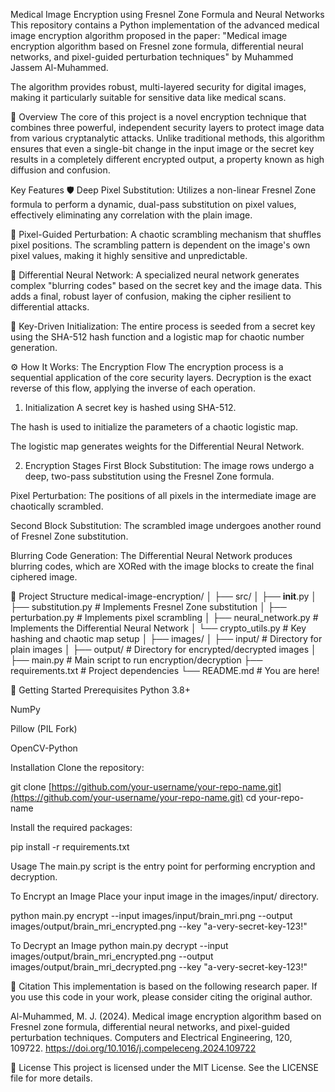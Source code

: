 Medical Image Encryption using Fresnel Zone Formula and Neural Networks
This repository contains a Python implementation of the advanced medical image encryption algorithm proposed in the paper: "Medical image encryption algorithm based on Fresnel zone formula, differential neural networks, and pixel-guided perturbation techniques" by Muhammed Jassem Al-Muhammed.

The algorithm provides robust, multi-layered security for digital images, making it particularly suitable for sensitive data like medical scans.

📜 Overview
The core of this project is a novel encryption technique that combines three powerful, independent security layers to protect image data from various cryptanalytic attacks. Unlike traditional methods, this algorithm ensures that even a single-bit change in the input image or the secret key results in a completely different encrypted output, a property known as high diffusion and confusion.

Key Features
🛡️ Deep Pixel Substitution: Utilizes a non-linear Fresnel Zone formula to perform a dynamic, dual-pass substitution on pixel values, effectively eliminating any correlation with the plain image.

🔀 Pixel-Guided Perturbation: A chaotic scrambling mechanism that shuffles pixel positions. The scrambling pattern is dependent on the image's own pixel values, making it highly sensitive and unpredictable.

🧠 Differential Neural Network: A specialized neural network generates complex "blurring codes" based on the secret key and the image data. This adds a final, robust layer of confusion, making the cipher resilient to differential attacks.

🔑 Key-Driven Initialization: The entire process is seeded from a secret key using the SHA-512 hash function and a logistic map for chaotic number generation.

⚙️ How It Works: The Encryption Flow
The encryption process is a sequential application of the core security layers. Decryption is the exact reverse of this flow, applying the inverse of each operation.

1. Initialization
A secret key is hashed using SHA-512.

The hash is used to initialize the parameters of a chaotic logistic map.

The logistic map generates weights for the Differential Neural Network.

2. Encryption Stages
First Block Substitution: The image rows undergo a deep, two-pass substitution using the Fresnel Zone formula.

Pixel Perturbation: The positions of all pixels in the intermediate image are chaotically scrambled.

Second Block Substitution: The scrambled image undergoes another round of Fresnel Zone substitution.

Blurring Code Generation: The Differential Neural Network produces blurring codes, which are XORed with the image blocks to create the final ciphered image.

📂 Project Structure
medical-image-encryption/
│
├── src/
│   ├── __init__.py
│   ├── substitution.py      # Implements Fresnel Zone substitution
│   ├── perturbation.py      # Implements pixel scrambling
│   ├── neural_network.py    # Implements the Differential Neural Network
│   └── crypto_utils.py      # Key hashing and chaotic map setup
│
├── images/
│   ├── input/               # Directory for plain images
│   ├── output/              # Directory for encrypted/decrypted images
│
├── main.py                  # Main script to run encryption/decryption
├── requirements.txt         # Project dependencies
└── README.md                # You are here!

🚀 Getting Started
Prerequisites
Python 3.8+

NumPy

Pillow (PIL Fork)

OpenCV-Python

Installation
Clone the repository:

git clone [https://github.com/your-username/your-repo-name.git](https://github.com/your-username/your-repo-name.git)
cd your-repo-name

Install the required packages:

pip install -r requirements.txt

Usage
The main.py script is the entry point for performing encryption and decryption.

To Encrypt an Image
Place your input image in the images/input/ directory.

python main.py encrypt --input images/input/brain_mri.png --output images/output/brain_mri_encrypted.png --key "a-very-secret-key-123!"

To Decrypt an Image
python main.py decrypt --input images/output/brain_mri_encrypted.png --output images/output/brain_mri_decrypted.png --key "a-very-secret-key-123!"

📄 Citation
This implementation is based on the following research paper. If you use this code in your work, please consider citing the original author.

Al-Muhammed, M. J. (2024). Medical image encryption algorithm based on Fresnel zone formula, differential neural networks, and pixel-guided perturbation techniques. Computers and Electrical Engineering, 120, 109722. https://doi.org/10.1016/j.compeleceng.2024.109722

📜 License
This project is licensed under the MIT License. See the LICENSE file for more details.
